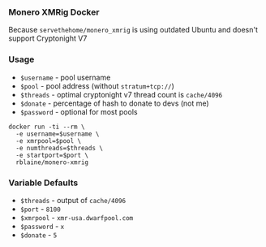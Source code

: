 ### Monero XMRig Docker
Because `servethehome/monero_xmrig` is using outdated Ubuntu and doesn't support Cryptonight V7

### Usage
* `$username` - pool username
* `$pool` - pool address (without `stratum+tcp://`)
* `$threads` - optimal cryptonight v7 thread count is `cache/4096`
* `$donate` - percentage of hash to donate to devs (not me)
* `$password` - optional for most pools

```
docker run -ti --rm \
  -e username=$username \
  -e xmrpool=$pool \
  -e numthreads=$threads \
  -e startport=$port \
  rblaine/monero-xmrig
```

### Variable Defaults
* `$threads` - output of `cache/4096`
* `$port` - `8100`
* `$xmrpool` - `xmr-usa.dwarfpool.com`
* `$password` - `x`
* `$donate` - `5`
